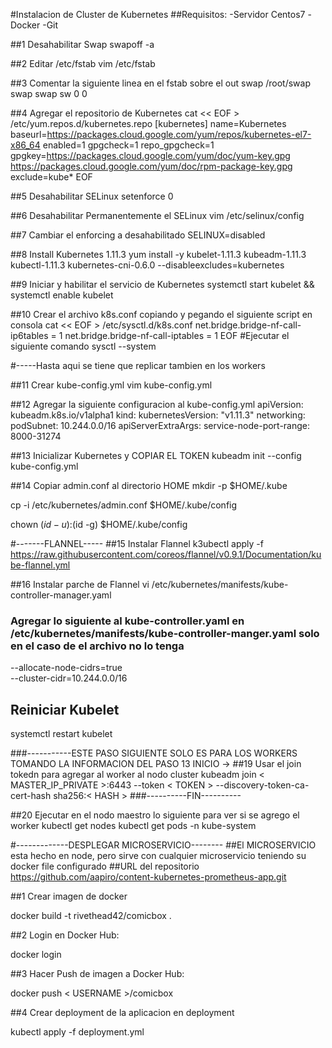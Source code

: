 
#Instalacion de Cluster de Kubernetes
##Requisitos:
-Servidor Centos7 
-Docker
-Git

##1 Desahabilitar Swap
swapoff -a

##2 Editar /etc/fstab
vim /etc/fstab

##3 Comentar la siguiente linea en el fstab sobre el out swap
/root/swap swap swap sw 0 0

##4 Agregar el repositorio de Kubernetes
cat << EOF > /etc/yum.repos.d/kubernetes.repo
[kubernetes]
name=Kubernetes
baseurl=https://packages.cloud.google.com/yum/repos/kubernetes-el7-x86_64
enabled=1
gpgcheck=1
repo_gpgcheck=1
gpgkey=https://packages.cloud.google.com/yum/doc/yum-key.gpg https://packages.cloud.google.com/yum/doc/rpm-package-key.gpg
exclude=kube*
EOF

##5 Desahabilitar SELinux
setenforce 0

##6 Desahabilitar Permanentemente el SELinux
vim /etc/selinux/config

##7 Cambiar el enforcing a desahabilitado
SELINUX=disabled

##8 Install Kubernetes 1.11.3
yum install -y kubelet-1.11.3 kubeadm-1.11.3 kubectl-1.11.3 kubernetes-cni-0.6.0 --disableexcludes=kubernetes

##9 Iniciar y habilitar el servicio de Kubernetes
systemctl start kubelet && systemctl enable kubelet

##10 Crear el archivo k8s.conf copiando y pegando el siguiente script en consola
cat << EOF >  /etc/sysctl.d/k8s.conf
net.bridge.bridge-nf-call-ip6tables = 1
net.bridge.bridge-nf-call-iptables = 1
EOF
#Ejecutar el siguiente comando
sysctl --system

#-----Hasta aqui se tiene que replicar tambien en los workers

##11 Crear kube-config.yml
vim kube-config.yml

##12 Agregar la siguiente configuracion al kube-config.yml
apiVersion: kubeadm.k8s.io/v1alpha1
kind:
kubernetesVersion: "v1.11.3"
networking:
  podSubnet: 10.244.0.0/16
apiServerExtraArgs:
  service-node-port-range: 8000-31274

##13 Inicializar Kubernetes y COPIAR EL TOKEN
kubeadm init --config kube-config.yml

##14 Copiar admin.conf al directorio HOME
mkdir -p $HOME/.kube  

cp -i /etc/kubernetes/admin.conf $HOME/.kube/config

chown $(id -u):$(id -g) $HOME/.kube/config

#-------FLANNEL-----
##15 Instalar Flannel
k3ubectl apply -f https://raw.githubusercontent.com/coreos/flannel/v0.9.1/Documentation/kube-flannel.yml

##16 Instalar parche de Flannel
vi /etc/kubernetes/manifests/kube-controller-manager.yaml

### Agregar lo siguiente al kube-controller.yaml en /etc/kubernetes/manifests/kube-controller-manger.yaml solo en el caso de el archivo no lo tenga

--allocate-node-cidrs=true <br> 
--cluster-cidr=10.244.0.0/16

## Reiniciar Kubelet
systemctl restart kubelet

###-----------ESTE PASO SIGUIENTE SOLO ES PARA LOS WORKERS TOMANDO LA INFORMACION DEL PASO 13 INICIO -> 
##19 Usar el join tokedn para agregar al worker al nodo cluster
kubeadm join < MASTER_IP_PRIVATE >:6443 --token < TOKEN > --discovery-token-ca-cert-hash sha256:< HASH >
###----------FIN----------

##20 Ejecutar en el nodo maestro lo siguiente para ver si se agrego el worker
kubectl get nodes
kubectl get pods -n kube-system

#-------------DESPLEGAR MICROSERVICIO--------
##El MICROSERVICIO esta hecho en node, pero sirve con cualquier microservicio teniendo su docker file configurado
##URL del repositorio
https://github.com/aapiro/content-kubernetes-prometheus-app.git

##1 Crear imagen de docker

docker build -t rivethead42/comicbox .

##2 Login en Docker Hub:

docker login

##3 Hacer Push de imagen a Docker Hub:

docker push < USERNAME >/comicbox

##4 Crear deployment de la aplicacion en deployment

kubectl apply -f deployment.yml

